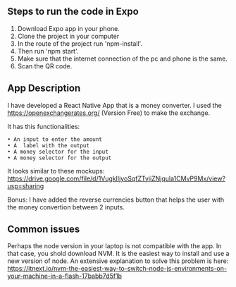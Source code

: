 
## Steps to run the code in Expo

1. Download Expo app in your phone.
2. Clone the project in your computer
2. In the route of the project run 'npm-install'.
3. Then run 'npm start'.
4. Make sure that the internet connection of the pc and phone is the same.
5. Scan the QR code.

## App Description

I have developed a React Native App that is a money converter. I used the https://openexchangerates.org/ (Version Free) to make the exchange.

It has this functionalities:

    • An input to enter the amount
    • A  label with the output
    • A money selector for the input
    • A money selector for the output
	
It looks similar to these mockups: https://drive.google.com/file/d/1VugklIjyoSqfZTyjiZNjqula1CMvP9Mx/view?usp=sharing

Bonus: I have added the reverse currencies button that helps the user with the money convertion between 2 inputs.

## Common issues

Perhaps the node version in your laptop is not compatible with the app. In that case, you shold download NVM. 
It is the easiest way to install and use a new version of node.
An extensive explanation to solve this problem is here: https://itnext.io/nvm-the-easiest-way-to-switch-node-js-environments-on-your-machine-in-a-flash-17babb7d5f1b

